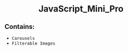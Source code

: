 <h1 align="center">JavaScript_Mini_Pro</h1>
<h2>Contains:</h2>
<ul>
  <li><kbd>Carousels</kbd></li>
  <li><kbd>Filterable Images</kbd></li>
</ul>

